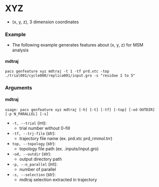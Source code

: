 # XYZ
- (x, y, z), 3 dimension coordinates

### Example
- The following example generates features about (x, y, z) for MSM analysis

#### mdtraj
```shell
pacs genfeature xyz mdtraj -t 1 -tf prd.xtc -top ./trial001/cycle000/replica001/input.gro -s "residue 1 to 5"
```


### Arguments

#### mdtraj
```plaintext
usage: pacs genfeature xyz mdtraj [-h] [-t] [-tf] [-top] [-od OUTDIR] [-p N_PARALLEL] [-s] 
```

- `-t, --trial` (int):
  - trial number without 0-fill
- `-tf, --trj-file` (str):
  - trajectory file name (ex. prd.xtc prd_rmmol.trr)
- `top, --topology` (str):
  - topology file path (ex. .inputs/input.gro)
- `-od, --outdir` (str):
  - output directory path
- `-p, --n_parallel` (int):
  - number of parallel
- `-s, --selection` (str):
  - mdtraj selection extracted in trajectory
